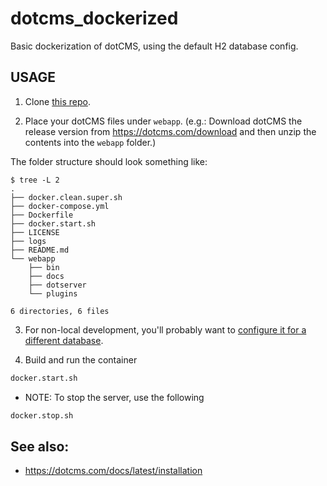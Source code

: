 # dotcms_dockerized
Basic dockerization of dotCMS, using the default H2 database config.


## USAGE

1. Clone [this repo](https://github.com/drhuffman12/dotcms_dockerized).

2. Place your dotCMS files under `webapp`. (e.g.: Download dotCMS the release version from https://dotcms.com/download and then unzip the contents into the `webapp` folder.)

The folder structure should look something like:

```text
$ tree -L 2
.
├── docker.clean.super.sh
├── docker-compose.yml
├── Dockerfile
├── docker.start.sh
├── LICENSE
├── logs
├── README.md
└── webapp
    ├── bin
    ├── docs
    ├── dotserver
    └── plugins

6 directories, 6 files
``` 

3. For non-local development, you'll probably want to [configure it for a different database](https://dotcms.com/docs/latest/installing-from-release#ConfigureDatabase).

4. Build and run the container

```bash
docker.start.sh
```

* NOTE: To stop the server, use the following

```bash
docker.stop.sh
```

## See also:
* https://dotcms.com/docs/latest/installation
